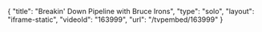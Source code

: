 {
    "title": "Breakin' Down Pipeline with Bruce Irons",
    "type": "solo",
    "layout": "iframe-static",
    "videoId": "163999",
    "url": "\/tvpembed\/163999"
}